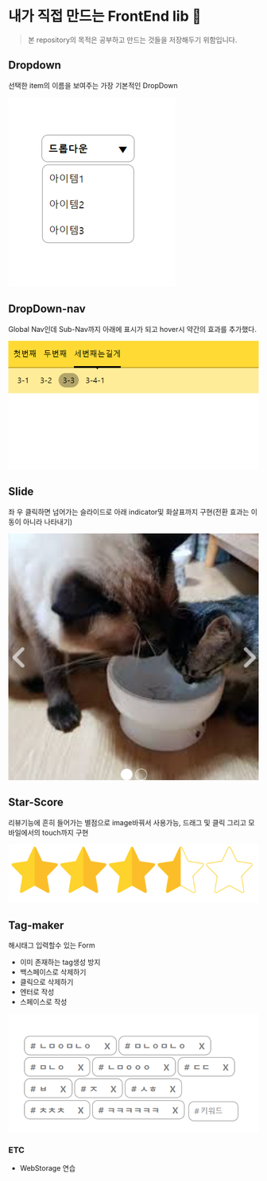 # 내가 직접 만드는 FrontEnd lib 🐣

> 본 repository의 목적은 공부하고 만드는 것들을 저장해두기 위함입니다.

## Dropdown

선택한 item의 이름을 보여주는 가장 기본적인 DropDown

![dropdown](./introduce/dropdown.png)

## DropDown-nav

Global Nav인데 Sub-Nav까지 아래에 표시가 되고 hover시 약간의 효과를 추가했다.

![dropdown-nav](./introduce/dropdown-nav.png)

## Slide

좌 우 클릭하면 넘어가는 슬라이드로 아래 indicator및 화살표까지 구현(전환 효과는 이동이 아니라 나타내기)

![slide](./introduce/slide.png)

## Star-Score

리뷰기능에 흔히 들어가는 별점으로 image바꿔서 사용가능, 드래그 및 클릭 그리고 모바일에서의 touch까지 구현

![star-score](./introduce/star_score.png)

## Tag-maker

해시태그 입력할수 있는 Form

- 이미 존재하는 tag생성 방지
- 백스페이스로 삭제하기
- 클릭으로 삭제하기
- 엔터로 작성
- 스페이스로 작성

![Tag-maker](./introduce/tag-maker.png)

### ETC

- WebStorage 연습
